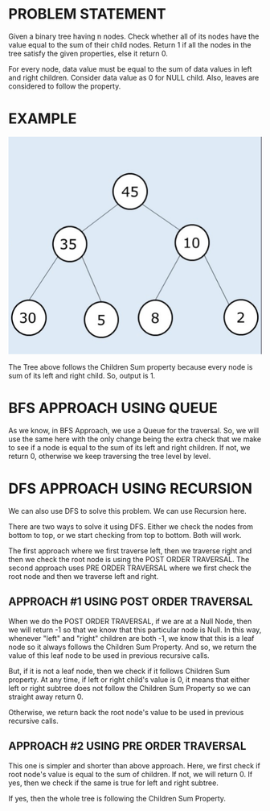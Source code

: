 # PROBLEM STATEMENT

Given a binary tree having n nodes. Check whether all of its nodes have the value equal to the sum of their child nodes. Return 1 if all the nodes in the tree satisfy the given properties, else it return 0.

For every node, data value must be equal to the sum of data values in left and right children. Consider data value as 0 for NULL child.  Also, leaves are considered to follow the property.

# EXAMPLE

![alt text](image.png)

The Tree above follows the Children Sum property because every node is sum of its left and right child. So, output is 1.

# BFS APPROACH USING QUEUE

As we know, in BFS Approach, we use a Queue for the traversal. So, we will use the same here with the only change being the extra check that we make to see if a node is equal to the sum of its left and right children. If not, we return 0, otherwise we keep traversing the tree level by level.

# DFS APPROACH USING RECURSION

We can also use DFS to solve this problem. We can use Recursion here.

There are two ways to solve it using DFS. Either we check the nodes from bottom to top, or we start checking from top to bottom. Both will work.

The first approach where we first traverse left, then we traverse right and then we check the root node is using the POST ORDER TRAVERSAL. The second approach uses PRE ORDER TRAVERSAL where we first check the root node and then we traverse left and right.

## APPROACH #1 USING POST ORDER TRAVERSAL

When we do the POST ORDER TRAVERSAL, if we are at a Null Node, then we will return -1 so that we know that this particular node is Null. In this way, whenever "left" and "right" children are both -1, we know that this is a leaf node so it always follows the Children Sum Property. And so, we return the value of this leaf node to be used in previous recursive calls.

But, if it is not a leaf node, then we check if it follows Children Sum property. At any time, if left or right child's value is 0, it means that either left or right subtree does not follow the Children Sum Property so we can straight away return 0.

Otherwise, we return back the root node's value to be used in previous recursive calls.

## APPROACH #2 USING PRE ORDER TRAVERSAL

This one is simpler and shorter than above approach. Here, we first check if root node's value is equal to the sum of children. If not, we will return 0. If yes, then we check if the same is true for left and right subtree.

If yes, then the whole tree is following the Children Sum Property.